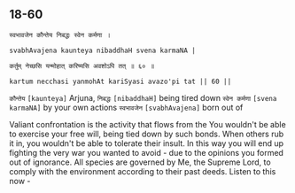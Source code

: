 ## 18-60


```shloka-sa
स्वभावजेन कौन्तेय निबद्धः स्वेन कर्मणा ।
```
```shloka-sa-hk
svabhAvajena kaunteya nibaddhaH svena karmaNA |
```
```shloka-sa
कर्तुम् नेच्छसि यन्मोहात् करिष्यसि अवशोऽपि तत् ॥ ६० ॥
```
```shloka-sa-hk
kartum necchasi yanmohAt kariSyasi avazo'pi tat || 60 ||
```

`कौन्तेय` `[kaunteya]` Arjuna, `निबद्धः` `[nibaddhaH]` being tired down `स्वेन कर्मणा` `[svena karmaNA]` by your own actions `स्वभावजेन` `[svabhAvajena]` born out of

Valiant confrontation is the activity that flows from the 
You wouldn't be able to exercise your free will, being tied down by such bonds. When others rub it in, you wouldn't be able to tolerate their insult. In this way you will end up fighting the very war you wanted to avoid - due to the opinions you formed out of ignorance.
All species are governed by Me, the Supreme Lord, to comply with the environment according to their past deeds. Listen to this now -

